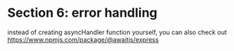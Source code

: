 # Section 6: error handling

instead of creating asyncHandler function yourself, you can also check out https://www.npmjs.com/package/@awaitjs/express
